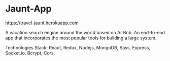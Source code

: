 # Jaunt-App
https://travel-jaunt.herokuapp.com


A vacation search engine around the world based on AirBnb. An end-to-end app that incorporates the most popular tools for building a large system.

Technologies Stack: React, Redux, Nodejs, MongoDB, Sass, Express, Socket.io, Bcrypt, Cors.
